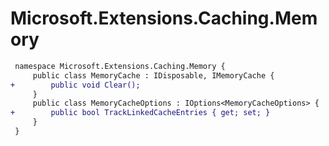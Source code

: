 # Microsoft.Extensions.Caching.Memory

``` diff
 namespace Microsoft.Extensions.Caching.Memory {
     public class MemoryCache : IDisposable, IMemoryCache {
+        public void Clear();
     }
     public class MemoryCacheOptions : IOptions<MemoryCacheOptions> {
+        public bool TrackLinkedCacheEntries { get; set; }
     }
 }
```
